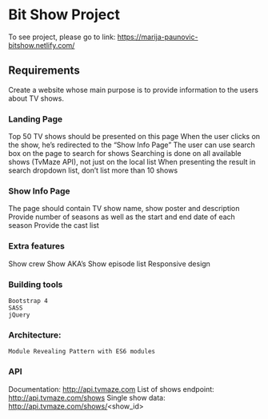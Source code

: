 # Bit Show Project

To see project, please go to link: https://marija-paunovic-bitshow.netlify.com/

## Requirements 
Create a website whose main purpose is to provide information to the users about TV shows.
### Landing Page
Top 50 TV shows should be presented on this page
When the user clicks on the show, he’s redirected to the “Show Info Page”
The user can use search box on the page to search for shows
Searching is done on all available shows (TvMaze API), not just on the local list
When presenting the result in search dropdown list, don’t list more than 10 shows

### Show Info Page
The page should contain TV show name, show poster and description
Provide number of seasons as well as the start and end date of each season
Provide the cast list

### Extra features
Show crew
Show AKA’s
Show episode list
Responsive design

### Building tools
	Bootstrap 4
	SASS
	jQuery

### Architecture:
	Module Revealing Pattern with ES6 modules
### API
Documentation: http://api.tvmaze.com
List of shows endpoint: http://api.tvmaze.com/shows
Single show data: http://api.tvmaze.com/shows/<show_id>
